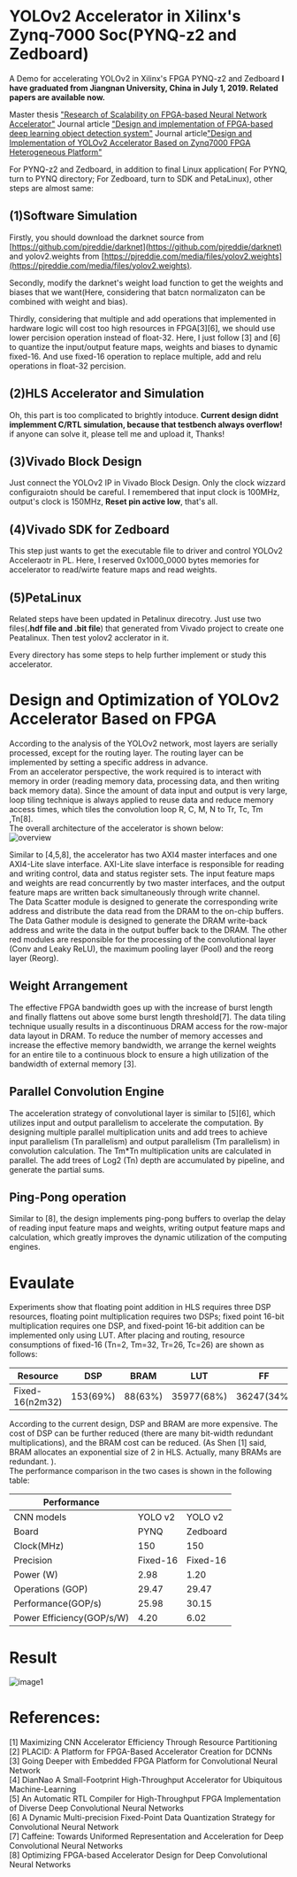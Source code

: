 # YOLOv2 Accelerator in Xilinx's Zynq-7000 Soc(PYNQ-z2 and Zedboard)
A Demo for accelerating YOLOv2 in Xilinx's FPGA PYNQ-z2 and Zedboard
__I have graduated from Jiangnan University, China in July 1, 2019. Related papers are available now.__ 

Master thesis ["Research of Scalability on FPGA-based Neural Network Accelerator"](https://kns.cnki.net/KCMS/detail/detail.aspx?dbcode=CMFD&dbname=CMFDTEMP&filename=1019228234.nh&uid=WEEvREcwSlJHSldRa1FhdXNXaEhoOGhUTzA5T0tESzdFZ2pyR1NJR1ZBaz0=$9A4hF_YAuvQ5obgVAqNKPCYcEjKensW4IQMovwHtwkF4VYPoHbKxJw!!&v=MjE5NTN5dmdXN3JBVkYyNkY3RzZGdFBQcTVFYlBJUjhlWDFMdXhZUzdEaDFUM3FUcldNMUZyQ1VSTE9lWnVkdUY=)
Journal article ["Design and implementation of FPGA-based deep learning object detection system"](https://kns.cnki.net/KCMS/detail/detail.aspx?dbcode=CJFQ&dbname=CJFDLAST2019&filename=DZJY201908009&uid=WEEvREcwSlJHSldRa1FhdXNXaEhoOGhUTzA5T0tESzdFZ2pyR1NJR1ZBaz0=$9A4hF_YAuvQ5obgVAqNKPCYcEjKensW4IQMovwHtwkF4VYPoHbKxJw!!&v=MDU0NDJDVVJMT2VadWR1Rnl2Z1c3ck1JVGZCZDdHNEg5ak1wNDlGYllSOGVYMUx1eFlTN0RoMVQzcVRyV00xRnI=) 
Journal article["Design and Implementation of YOLOv2 Accelerator Based on Zynq7000 FPGA Heterogeneous Platform"](https://kns.cnki.net/KCMS/detail/detail.aspx?dbcode=CJFQ&dbname=CJFDTEMP&filename=KXTS201910005&uid=WEEvREcwSlJHSldRa1FhdXNXaEhoOGhUTzA5T0tESzdFZ2pyR1NJR1ZBaz0=$9A4hF_YAuvQ5obgVAqNKPCYcEjKensW4IQMovwHtwkF4VYPoHbKxJw!!&v=MjkwNzdXTTFGckNVUkxPZVp1ZHVGeXZnVzdyT0xqWGZmYkc0SDlqTnI0OUZZWVI4ZVgxTHV4WVM3RGgxVDNxVHI=)

For PYNQ-z2 and Zedboard, in addition to final Linux application( For PYNQ, turn to PYNQ directory; For Zedboard, turn to SDK and PetaLinux), other steps are almost same:
## (1)Software Simulation
Firstly, you should download the darknet source from [https://github.com/pjreddie/darknet](https://github.com/pjreddie/darknet) and yolov2.weights from [https://pjreddie.com/media/files/yolov2.weights](https://pjreddie.com/media/files/yolov2.weights). 


Secondly, modify the darknet's weight load function to get the weights and biases that we want(Here, considering that batcn normalizaton can be combined with weight and bias).

Thirdly, considering that multiple and add operations that implemented in hardware logic will cost too high resources in FPGA[3][6], we should use lower percision operation instead of float-32. Here, I just follow [3] and [6] to quantize the input/output feature maps, weights and biases to dynamic fixed-16. And use fixed-16 operation to replace multiple, add and relu operations in float-32 percision. 

## (2)HLS Accelerator and Simulation
Oh, this part is too complicated to brightly intoduce. __Current design didnt implemment C/RTL simulation, because that testbench always overflow!__ if anyone can solve it, please tell me and upload it, Thanks!
## (3)Vivado Block Design
Just connect the YOLOv2 IP in Vivado Block Design. Only the clock wizzard configuraiotn should be careful. I remembered that input clock is 100MHz, output's clock is 150MHz, __Reset pin active low__, that's all.
## (4)Vivado SDK for Zedboard
This step just wants to get the executable file to driver and control YOLOv2 Acceleraotr in PL. Here, I reserved 0x1000_0000 bytes memories for accelerator to read/wirte feature maps and read weights.
## (5)PetaLinux
Related steps have been updated in Petalinux direcotry. Just use two files(__.hdf file and .bit file__) that generated from Vivado project to create one Peatalinux. Then test yolov2 acclerator in it.

Every directory has some steps to help further implement or study this accelerator.


# Design and Optimization of YOLOv2 Accelerator Based on FPGA  
According to the analysis of the YOLOv2 network, most layers are serially processed, except for the routing layer. The routing layer can be implemented by setting a specific address in advance.   
From an accelerator perspective, the work required is to interact with memory in order (reading memory data, processing data, and then writing back memory data). Since the amount of data input and output is very large, loop tiling technique is always applied to reuse data and reduce memory access times, which tiles the convolution loop R, C, M, N to Tr, Tc, Tm ,Tn[8].  
The overall architecture of the accelerator is shown below:  
![overview](https://github.com/dhm2013724/yolov2_xilinx_fpga/blob/master/overview.png)

Similar to [4,5,8], the accelerator has two AXI4 master interfaces and one AXI4-Lite slave interface. AXI-Lite slave interface is responsible for reading and writing control, data and status register sets. The input feature maps and weights are read concurrently by two master interfaces, and the output feature maps are written back simultaneously through write channel.   
The Data Scatter module is designed to generate the corresponding write address and distribute the data read from the DRAM to the on-chip buffers. The Data Gather module is designed to generate the DRAM write-back address and write the data in the output buffer back to the DRAM. The other red modules are responsible for the processing of the convolutional layer (Conv and Leaky ReLU), the maximum pooling layer (Pool) and the reorg layer (Reorg).  

## Weight Arrangement   
The effective FPGA bandwidth goes up with the increase of burst length and finally flattens out above some burst length threshold[7]. The data tiling technique usually results in a discontinuous DRAM access for the row-major data layout in DRAM. To reduce the number of memory accesses and increase the effective memory bandwidth, we arrange the kernel weights for an entire tile to a continuous block to ensure a high utilization of the bandwidth of external memory [3].  

## Parallel Convolution Engine  
The acceleration strategy of convolutional layer is similar to [5][6], which utilizes input and output parallelism to accelerate the computation. By designing multiple parallel multiplication units and add trees to achieve input parallelism (Tn parallelism) and output parallelism (Tm parallelism) in convolution calculation. The Tm*Tn multiplication units are calculated in parallel. The add trees of Log2 (Tn) depth are accumulated by pipeline, and generate the partial sums.  

## Ping-Pong operation  
Similar to [8], the design implements ping-pong buffers to overlap the delay of reading input feature maps and weights, writing output feature maps and calculation, which greatly improves the dynamic utilization of the computing engines.  

# Evaulate  
Experiments show that floating point addition in HLS requires three DSP resources, floating point multiplication requires two DSPs; fixed point 16-bit multiplication requires one DSP, and fixed-point 16-bit addition can be implemented only using LUT. After placing and routing, resource consumptions of fixed-16 (Tn=2, Tm=32, Tr=26, Tc=26) are shown as follows:     

  |  Resource     |  DSP      | BRAM      | LUT        |  FF        | Freq   |
  |  -----        |   -----   | -----     | -----      |  -----     | -----  |
  |Fixed-16(n2m32)| 153(69%)  | 88(63%)  | 35977(68%) | 36247(34%) |	150MHz |

According to the current design, DSP and BRAM are more expensive. The cost of DSP can be further reduced (there are many bit-width redundant multiplications), and the BRAM cost can be reduced. (As Shen [1] said, BRAM allocates an exponential size of 2 in HLS. Actually, many BRAMs are redundant. ).  
The performance comparison in the two cases is shown in the following table:  
  
| Performance              |        |        |
|  -----                   | -----  | -----  |
|CNN models	               |YOLO v2 |YOLO v2 |
|Board                     | PYNQ   |Zedboard|                
|Clock(MHz)		             |  150   |  150   |
|Precision		             |Fixed-16|Fixed-16|
|Power (W)		             |   2.98 |   1.20 |
|Operations (GOP)		       |29.47   |29.47   |
|Performance(GOP/s)		     |25.98   |30.15   |
|Power Efficiency(GOP/s/W) |	4.20  | 6.02   |

# Result  
![image1](https://github.com/dhm2013724/yolov2_xilinx_fpga/blob/150MHzTn4Tm32Tr26Tc26Cin4Cout2/pynq/result2.jpg)

# References:  
[1] Maximizing CNN Accelerator Efficiency Through Resource Partitioning  
[2] PLACID: A Platform for FPGA-Based Accelerator Creation for DCNNs  
[3] Going Deeper with Embedded FPGA Platform for Convolutional Neural Network  
[4] DianNao A Small-Footprint High-Throughput Accelerator for Ubiquitous Machine-Learning  
[5] An Automatic RTL Compiler for High-Throughput FPGA Implementation of Diverse Deep Convolutional Neural Networks  
[6] A Dynamic Multi-precision Fixed-Point Data Quantization Strategy for Convolutional Neural Network  
[7] Caffeine: Towards Uniformed Representation and Acceleration for Deep Convolutional Neural Networks  
[8] Optimizing FPGA-based Accelerator Design for Deep Convolutional Neural Networks  


  
  


